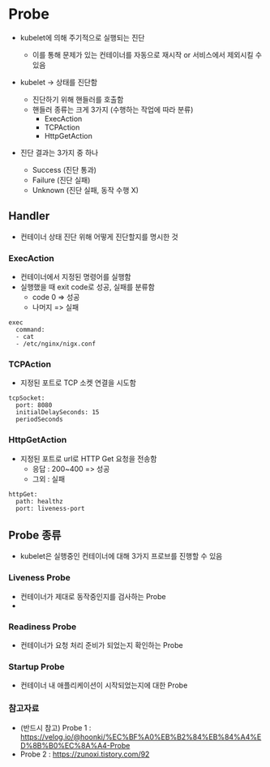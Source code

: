 # Probe
- kubelet에 의해 주기적으로 실행되는 진단
  - 이를 통해 문제가 있는 컨테이너를 자동으로 재시작 or 서비스에서 제외시킬 수 있음

- kubelet -> 상태를 진단함
  - 진단하기 위해 핸들러를 호출함
  - 핸들러 종류는 크게 3가지 (수행하는 작업에 따라 분류)
    - ExecAction
    - TCPAction
    - HttpGetAction
   
- 진단 결과는 3가지 중 하나
  - Success (진단 통과)
  - Failure (진단 실패)
  - Unknown (진단 실패, 동작 수행 X)


## Handler
- 컨테이너 상태 진단 위해 어떻게 진단할지를 명시한 것

### ExecAction
- 컨테이너에서 지정된 명령어를 실행함
- 실행했을 때 exit code로 성공, 실패를 분류함
  - code 0 => 성공
  - 나머지 => 실패
```
exec
  command:
  - cat
  - /etc/nginx/nigx.conf
```

### TCPAction
- 지정된 포트로 TCP 소켓 연결을 시도함

```
tcpSocket:
  port: 8080
  initialDelaySeconds: 15
  periodSeconds
```

### HttpGetAction
- 지정된 포트로 url로 HTTP Get 요청을 전송함
  - 응답 : 200~400 => 성공
  - 그외 : 실패
```
httpGet:
  path: healthz
  port: liveness-port
```

## Probe 종류
- kubelet은 실행중인 컨테이너에 대해 3가지 프로브를 진행할 수 있음

### Liveness Probe
- 컨테이너가 제대로 동작중인지를 검사하는 Probe
-  

### Readiness Probe
- 컨테이너가 요청 처리 준비가 되었는지 확인하는 Probe

### Startup Probe
- 컨테이너 내 애플리케이션이 시작되었는지에 대한 Probe


### 참고자료
- (반드시 참고) Probe 1 : https://velog.io/@hoonki/%EC%BF%A0%EB%B2%84%EB%84%A4%ED%8B%B0%EC%8A%A4-Probe
- Probe 2 : https://zunoxi.tistory.com/92

